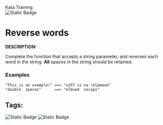 Kata Training <br>
![Static Badge](https://img.shields.io/badge/7kyu%20-%20black?style=flat&logo=codewars&labelColor=B1361E&color=black)

# Reverse words

**DESCRIPTION:**

Complete the function that accepts a string parameter, and reverses each word in the string. **All** spaces in the string should be retained.

### Examples

```
"This is an example!" ==> "sihT si na !elpmaxe"
"double  spaces"      ==> "elbuod  secaps"
```

## Tags:

![Static Badge](https://img.shields.io/badge/fundamentals%20-%20purple?style=plastic) ![Static Badge](https://img.shields.io/badge/strings%20-%20purple?style=plastic) 